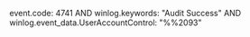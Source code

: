 event.code: 4741 AND winlog.keywords: "Audit Success" AND winlog.event_data.UserAccountControl: "%%2093"
